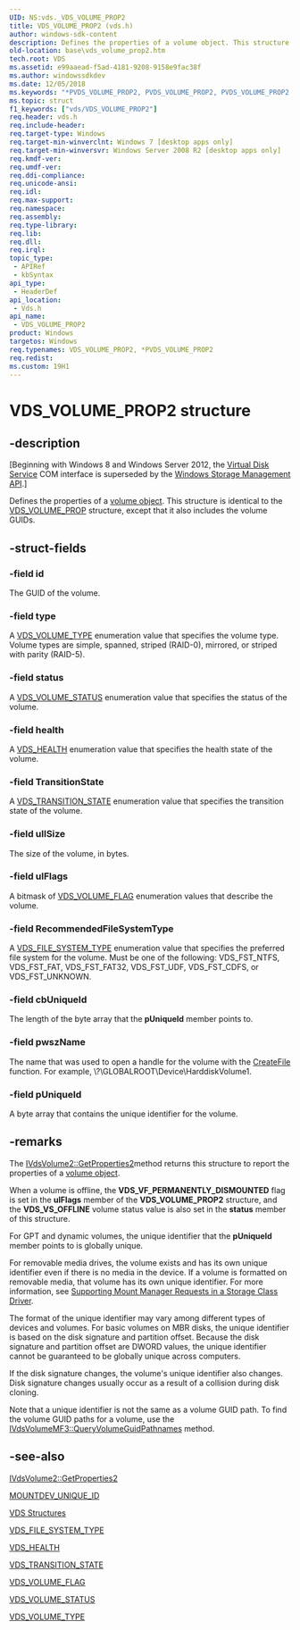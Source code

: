 ```yaml
---
UID: NS:vds._VDS_VOLUME_PROP2
title: VDS_VOLUME_PROP2 (vds.h)
author: windows-sdk-content
description: Defines the properties of a volume object. This structure is identical to the VDS_VOLUME_PROP structure, except that it also includes the volume GUIDs.
old-location: base\vds_volume_prop2.htm
tech.root: VDS
ms.assetid: e99aaead-f5ad-4181-9208-9158e9fac38f
ms.author: windowssdkdev
ms.date: 12/05/2018
ms.keywords: "*PVDS_VOLUME_PROP2, PVDS_VOLUME_PROP2, PVDS_VOLUME_PROP2 structure pointer, VDS_VOLUME_PROP2, VDS_VOLUME_PROP2 structure, base.vds_volume_prop2, vds/PVDS_VOLUME_PROP2, vds/VDS_VOLUME_PROP2"
ms.topic: struct
f1_keywords: ["vds/VDS_VOLUME_PROP2"]
req.header: vds.h
req.include-header: 
req.target-type: Windows
req.target-min-winverclnt: Windows 7 [desktop apps only]
req.target-min-winversvr: Windows Server 2008 R2 [desktop apps only]
req.kmdf-ver: 
req.umdf-ver: 
req.ddi-compliance: 
req.unicode-ansi: 
req.idl: 
req.max-support: 
req.namespace: 
req.assembly: 
req.type-library: 
req.lib: 
req.dll: 
req.irql: 
topic_type:
 - APIRef
 - kbSyntax
api_type:
 - HeaderDef
api_location:
 - Vds.h
api_name:
 - VDS_VOLUME_PROP2
product: Windows
targetos: Windows
req.typenames: VDS_VOLUME_PROP2, *PVDS_VOLUME_PROP2
req.redist: 
ms.custom: 19H1
---
```


# VDS_VOLUME_PROP2 structure


## -description


<p class="CCE_Message">[Beginning with Windows 8 and Windows Server 2012, the <a href="https://docs.microsoft.com/windows/desktop/VDS/virtual-disk-service-portal">Virtual Disk Service</a> COM interface is superseded by the <a href="https://docs.microsoft.com/previous-versions/windows/desktop/stormgmt/windows-storage-management-api-portal">Windows Storage Management API</a>.]

Defines the properties of a <a href="https://docs.microsoft.com/windows/desktop/VDS/volume-object">volume object</a>. This structure is identical to the <a href="https://docs.microsoft.com/windows/desktop/api/vds/ns-vds-_vds_volume_prop">VDS_VOLUME_PROP</a> structure, except that it also includes the volume GUIDs.


## -struct-fields




### -field id

The GUID of the volume.


### -field type

A <a href="https://docs.microsoft.com/windows/desktop/api/vds/ne-vds-_vds_volume_type">VDS_VOLUME_TYPE</a> enumeration value that specifies the volume type. Volume types are simple, spanned, striped (RAID-0), mirrored, or striped with parity (RAID-5).


### -field status

A <a href="https://docs.microsoft.com/windows/desktop/api/vds/ne-vds-_vds_volume_status">VDS_VOLUME_STATUS</a> enumeration value that specifies the status of the volume.


### -field health

A  <a href="https://docs.microsoft.com/windows/desktop/api/vdshwprv/ne-vdshwprv-_vds_health">VDS_HEALTH</a> enumeration value that specifies the health state of the volume.  


### -field TransitionState

A  <a href="https://docs.microsoft.com/windows/desktop/api/vdshwprv/ne-vdshwprv-_vds_transition_state">VDS_TRANSITION_STATE</a> enumeration value that specifies the transition state of the volume.


### -field ullSize

The size of the volume, in bytes.


### -field ulFlags

A bitmask of <a href="https://docs.microsoft.com/windows/desktop/api/vds/ne-vds-_vds_volume_flag">VDS_VOLUME_FLAG</a> enumeration values that describe the volume.


### -field RecommendedFileSystemType

A <a href="https://docs.microsoft.com/windows/desktop/api/vdshwprv/ne-vdshwprv-_vds_file_system_type">VDS_FILE_SYSTEM_TYPE</a> enumeration value that specifies the preferred file system for the volume. Must be one of the following: VDS_FST_NTFS, VDS_FST_FAT, VDS_FST_FAT32, VDS_FST_UDF, VDS_FST_CDFS, or VDS_FST_UNKNOWN.


### -field cbUniqueId

The length of the byte array that the <b>pUniqueId</b> member points to.


### -field pwszName

The name that was used to open a handle for the volume with the <a href="https://docs.microsoft.com/windows/desktop/api/fileapi/nf-fileapi-createfilea">CreateFile</a> function. For example, \\?\GLOBALROOT\Device\HarddiskVolume1.


### -field pUniqueId

A byte array that contains the unique identifier for the volume.


## -remarks



The <a href="https://docs.microsoft.com/windows/desktop/api/vds/nf-vds-ivdsvolume2-getproperties2">IVdsVolume2::GetProperties2</a>method returns this structure to report the properties of a <a href="https://docs.microsoft.com/windows/desktop/VDS/volume-object">volume object</a>.

When a volume is offline, the <b>VDS_VF_PERMANENTLY_DISMOUNTED</b> flag is set in the <b>ulFlags</b> member of the <b>VDS_VOLUME_PROP2</b> structure, and the <b>VDS_VS_OFFLINE</b> volume status value is also set in the <b>status</b> member of this structure.

For GPT and dynamic volumes, the unique identifier that the <b>pUniqueId</b> member points to is globally unique.

For removable media drives, the volume exists and has its own unique identifier even if there is no media in the device. If a volume is formatted on removable media, that volume has its own unique identifier. For more information, see <a href="http://go.microsoft.com/fwlink/p/?linkid=147709">Supporting Mount Manager Requests in a Storage Class Driver</a>.

The format of the unique identifier may vary among different types of devices and volumes. For basic volumes on MBR disks, the unique identifier is based on the disk signature and partition offset. Because the disk signature and partition offset are DWORD values, the unique identifier cannot be guaranteed to be globally unique across computers.

If the disk signature changes, the volume's unique identifier also changes. Disk signature changes usually occur as a result of a collision during disk cloning.

Note that a unique identifier is not the same as a volume GUID path. To find the volume GUID paths for a volume, use the <a href="https://docs.microsoft.com/windows/desktop/api/vds/nf-vds-ivdsvolumemf3-queryvolumeguidpathnames">IVdsVolumeMF3::QueryVolumeGuidPathnames</a> method.




## -see-also




<a href="https://docs.microsoft.com/windows/desktop/api/vds/nf-vds-ivdsvolume2-getproperties2">IVdsVolume2::GetProperties2</a>



<a href="http://go.microsoft.com/fwlink/p/?linkid=158259">MOUNTDEV_UNIQUE_ID</a>



<a href="https://docs.microsoft.com/windows/desktop/VDS/vds-structures">VDS Structures</a>



<a href="https://docs.microsoft.com/windows/desktop/api/vdshwprv/ne-vdshwprv-_vds_file_system_type">VDS_FILE_SYSTEM_TYPE</a>



<a href="https://docs.microsoft.com/windows/desktop/api/vdshwprv/ne-vdshwprv-_vds_health">VDS_HEALTH</a>



<a href="https://docs.microsoft.com/windows/desktop/api/vdshwprv/ne-vdshwprv-_vds_transition_state">VDS_TRANSITION_STATE</a>



<a href="https://docs.microsoft.com/windows/desktop/api/vds/ne-vds-_vds_volume_flag">VDS_VOLUME_FLAG</a>



<a href="https://docs.microsoft.com/windows/desktop/api/vds/ne-vds-_vds_volume_status">VDS_VOLUME_STATUS</a>



<a href="https://docs.microsoft.com/windows/desktop/api/vds/ne-vds-_vds_volume_type">VDS_VOLUME_TYPE</a>
 

 

